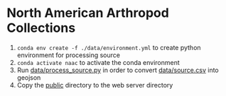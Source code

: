 # North American Arthropod Collections

1. `conda env create -f ./data/environment.yml` to create python environment for processing source
2. `conda activate naac` to activate the conda environment
3. Run [data/process_source.py](./data/process_source.py) in order to convert [data/source.csv](./data/source.csv) into geojson
4. Copy the [public](./public/) directory to the web server directory

